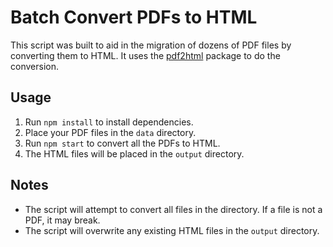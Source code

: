 # Batch Convert PDFs to HTML

This script was built to aid in the migration of dozens of PDF files by converting them to HTML. It uses the [pdf2html](https://www.npmjs.com/package/pdf2html) package to do the conversion.

## Usage

1. Run `npm install` to install dependencies.
1. Place your PDF files in the `data` directory.
1. Run `npm start` to convert all the PDFs to HTML.
1. The HTML files will be placed in the `output` directory.

## Notes

- The script will attempt to convert all files in the directory. If a file is not a PDF, it may break.
- The script will overwrite any existing HTML files in the `output` directory.
